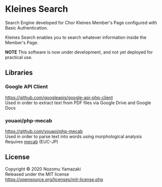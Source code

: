 # Kleines Search

Search Engine developed for Chor Kleines Member's Page configured with Basic Authentication.

Kleines Search enables you to search whatever information inside the Member's Page.

**NOTE** This software is now under development, and not yet deployed for practical use.

## Libraries

### Google API Client

https://github.com/googleapis/google-api-php-client  
Used in order to extract text from PDF files via Google Drive and Google Docs

### youaoi/php-mecab

https://github.com/youaoi/php-mecab  
Used in order to parse text into words using morphological analysis  
Requires [mecab](https://taku910.github.io/mecab/) (EUC-JP)

## License

Copyright &copy; 2020 Nozomu Yamazaki  
Released under the MIT license  
https://opensource.org/licenses/mit-license.php
